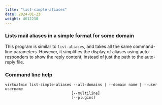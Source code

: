 ```yaml
---
title: "list-simple-aliases"
date: 2024-01-23
weight: 4012230
---
```


### Lists mail aliases in a simple format for some domain

This program is similar to `list-aliases`, and takes all the same command-line parameters. However, it simplifies the display of aliases using auto-responders to show the reply content, instead of just the path to the auto-reply file.
 
### Command line help

```text
virtualmin list-simple-aliases --all-domains | --domain name | --user username
                              [--multiline]
                              [--plugins]
```
